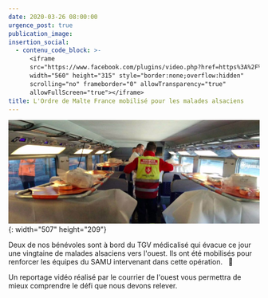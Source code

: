 ```yaml
---
date: 2020-03-26 08:00:00
urgence_post: true
publication_image:
insertion_social:
  - contenu_code_block: >-
      <iframe
      src="https://www.facebook.com/plugins/video.php?href=https%3A%2F%2Fwww.facebook.com%2Fsamuparis%2Fvideos%2F959094964488727%2F&show_text=0&width=560"
      width="560" height="315" style="border:none;overflow:hidden"
      scrolling="no" frameborder="0" allowTransparency="true"
      allowFullScreen="true"></iframe>
title: L'Ordre de Malte France mobilisé pour les malades alsaciens
---
```


![](/uploads/image-tgv.png){: width="507" height="209"}

Deux de nos b&eacute;n&eacute;voles sont &agrave; bord du TGV m&eacute;dicalis&eacute; qui &eacute;vacue ce jour une vingtaine de malades alsaciens vers l'ouest. Ils ont &eacute;t&eacute; mobilis&eacute;s pour renforcer les &eacute;quipes du SAMU intervenant dans cette op&eacute;ration. &nbsp; 🙌

Un reportage vid&eacute;o r&eacute;alis&eacute; par le courrier de l'ouest vous permettra de mieux comprendre le d&eacute;fi que nous devons relever.